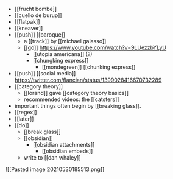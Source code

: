 - [[frucht bombe]]
- [[cuello de burup]]
- [[flatpak]]
- [[kneaver]]
- [[push]] [[baroque]]
	- a [[track]] by [[michael galasso]]
	- [[go]] https://www.youtube.com/watch?v=9LUezzbYLyU
		- [[utopia americana]] (?)
		- [[chungking express]]
			- [[mondegreen]] [[chunking express]]
- [[push]] [[social media]] https://twitter.com/flancian/status/1399028416670732289
- [[category theory]]
	- [[lorand]] gave [[category theory basics]]
	- recommended videos: the [[catsters]]
- important things often begin by [[breaking glass]].
- [[regex]]
- [[later]]
- [[do]]
	- [[break glass]]
	- [[obsidian]]
		- [[obsidian attachments]]
			- [[obsidian embeds]]
	- write to [[dan whaley]]

![[Pasted image 20210530185513.png]]